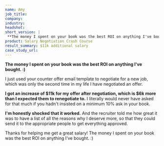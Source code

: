 ```yaml
---
name: Amy
job_title: 
company: 
industry: 
headshot: 
short_version: |
 **The money I spent on your book was the best ROI on anything I've bought. :)**
product: Salary Negotiation Crash Course
result_summary: $11k additional salary
case_study_url: 
---
```


**The money I spent on your book was the best ROI on anything I've bought. :)**

I just used your counter offer email template to negotiate for a new job, which was only the second time in my life I have negotiated an offer.

**I got an increase of $11k for my offer after negotiation, which is $6k more than I expected them to renegotiate to.** I literally would never have asked for that much if you hadn't insisted on a minimum 10% ask in your book.

**I'm honestly shocked that it worked.** And the recruiter told me how great it was to have a list of all the reasons why I deserve more, so that they could send it to the appropriate people to get everything approved.

Thanks for helping me get a great salary! The money I spent on your book was the best ROI on anything I've bought. :)